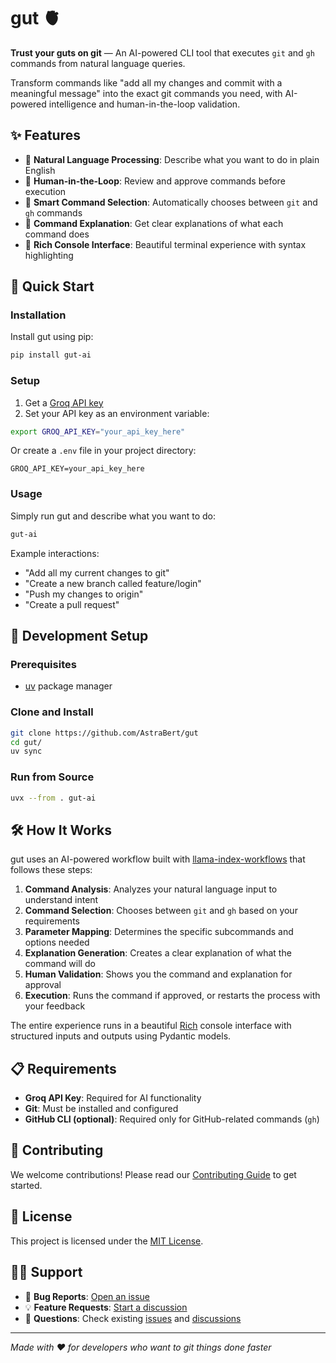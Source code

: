 # gut 🫀

**Trust your guts on git** — An AI-powered CLI tool that executes `git` and `gh` commands from natural language queries.

Transform commands like "add all my changes and commit with a meaningful message" into the exact git commands you need, with AI-powered intelligence and human-in-the-loop validation.

## ✨ Features

- 🤖 **Natural Language Processing**: Describe what you want to do in plain English
- 🔄 **Human-in-the-Loop**: Review and approve commands before execution
- 🎯 **Smart Command Selection**: Automatically chooses between `git` and `gh` commands
- 📖 **Command Explanation**: Get clear explanations of what each command does
- 🎨 **Rich Console Interface**: Beautiful terminal experience with syntax highlighting

## 🚀 Quick Start

### Installation

Install gut using pip:

```bash
pip install gut-ai
```

### Setup

1. Get a [Groq API key](https://console.groq.com/keys)
2. Set your API key as an environment variable:

```bash
export GROQ_API_KEY="your_api_key_here"
```

Or create a `.env` file in your project directory:

```
GROQ_API_KEY=your_api_key_here
```

### Usage

Simply run gut and describe what you want to do:

```bash
gut-ai
```

Example interactions:

- "Add all my current changes to git"
- "Create a new branch called feature/login"
- "Push my changes to origin"
- "Create a pull request"

## 🔧 Development Setup

### Prerequisites

- [uv](https://docs.astral.sh/uv/) package manager

### Clone and Install

```bash
git clone https://github.com/AstraBert/gut
cd gut/
uv sync
```

### Run from Source

```bash
uvx --from . gut-ai
```

## 🛠️ How It Works

gut uses an AI-powered workflow built with [llama-index-workflows](https://github.com/run-llama/workflows-py) that follows these steps:

1. **Command Analysis**: Analyzes your natural language input to understand intent
2. **Command Selection**: Chooses between `git` and `gh` based on your requirements
3. **Parameter Mapping**: Determines the specific subcommands and options needed
4. **Explanation Generation**: Creates a clear explanation of what the command will do
5. **Human Validation**: Shows you the command and explanation for approval
6. **Execution**: Runs the command if approved, or restarts the process with your feedback

The entire experience runs in a beautiful [Rich](https://github.com/Textualize/rich) console interface with structured inputs and outputs using Pydantic models.

## 📋 Requirements

- **Groq API Key**: Required for AI functionality
- **Git**: Must be installed and configured
- **GitHub CLI (optional)**: Required only for GitHub-related commands (`gh`)

## 🤝 Contributing

We welcome contributions! Please read our [Contributing Guide](CONTRIBUTING.md) to get started.

## 📄 License

This project is licensed under the [MIT License](./LICENSE).

## 🙋‍♀️ Support

- 🐛 **Bug Reports**: [Open an issue](https://github.com/AstraBert/gut/issues)
- 💡 **Feature Requests**: [Start a discussion](https://github.com/AstraBert/gut/discussions)
- 📧 **Questions**: Check existing [issues](https://github.com/AstraBert/gut/issues) and [discussions](https://github.com/AstraBert/gut/discussions)

---

_Made with ❤️ for developers who want to git things done faster_
